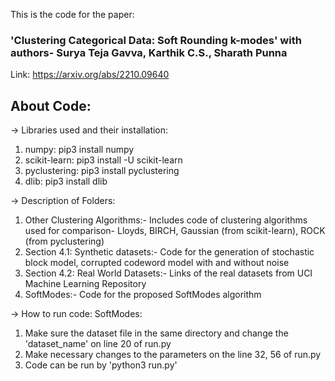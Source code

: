 This is the code for the paper: 
### 'Clustering Categorical Data: Soft Rounding k-modes' with authors- Surya Teja Gavva, Karthik C.S., Sharath Punna
Link: https://arxiv.org/abs/2210.09640



## About Code:
-> Libraries used and their installation:
1) numpy: pip3 install numpy
2) scikit-learn: pip3 install -U scikit-learn
3) pyclustering: pip3 install pyclustering
4) dlib: pip3 install dlib

-> Description of Folders:
1) Other Clustering Algorithms:- Includes code of clustering algorithms used for comparison- Lloyds, BIRCH, Gaussian (from scikit-learn), ROCK (from pyclustering)
2) Section 4.1: Synthetic datasets:- Code for the generation of stochastic block model, corrupted codeword model with and without noise
3) Section 4.2: Real World Datasets:- Links of the real datasets from UCI Machine Learning Repository 
4) SoftModes:- Code for the proposed SoftModes algorithm

-> How to run code: 
SoftModes: 
1) Make sure the dataset file in the same directory and change the 'dataset_name' on line 20 of run.py
2) Make necessary changes to the parameters on the line 32, 56 of run.py
3) Code can be run by 'python3 run.py'
